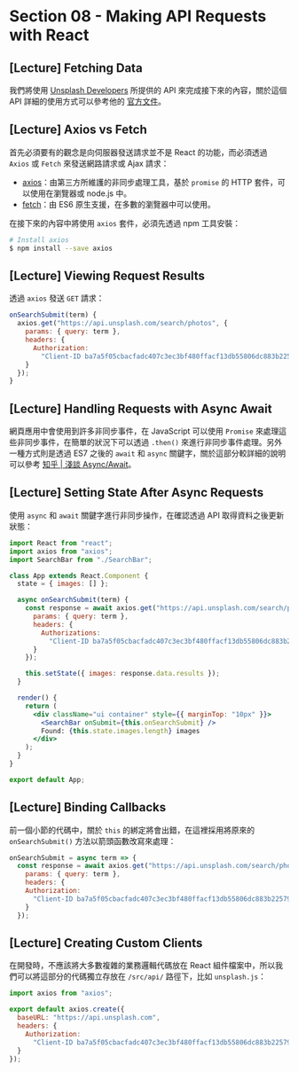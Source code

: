 # Section 08 - Making API Requests with React

## [Lecture] Fetching Data

我們將使用 [Unsplash Developers](https://unsplash.com/developers) 所提供的 API 來完成接下來的內容，關於這個 API 詳細的使用方式可以參考他的 [官方文件](https://unsplash.com/documentation)。

## [Lecture] Axios vs Fetch

首先必須要有的觀念是向伺服器發送請求並不是 React 的功能，而必須透過 `Axios` 或 `Fetch` 來發送網路請求或 Ajax 請求：

- [axios](https://github.com/axios/axios)：由第三方所維護的非同步處理工具，基於 `promise` 的 HTTP 套件，可以使用在瀏覽器或 node.js 中。
- [fetch](https://developer.mozilla.org/zh-TW/docs/Web/API/Fetch_API/Using_Fetch)：由 ES6 原生支援，在多數的瀏覽器中可以使用。

在接下來的內容中將使用 `axios` 套件，必須先透過 npm 工具安裝：

```bash
# Install axios
$ npm install --save axios
```

## [Lecture] Viewing Request Results

透過 `axios` 發送 `GET` 請求：

```jsx
onSearchSubmit(term) {
  axios.get("https://api.unsplash.com/search/photos", {
    params: { query: term },
    headers: {
      Authorization:
        "Client-ID ba7a5f05cbacfadc407c3ec3bf480ffacf13db55806dc883b225795b95080d38"
    }
  });
}
```

## [Lecture] Handling Requests with Async Await

網頁應用中會使用到許多非同步事件，在 JavaScript 可以使用 `Promise` 來處理這些非同步事件，在簡單的狀況下可以透過 `.then()` 來進行非同步事件處理。另外一種方式則是透過 ES7 之後的 `await` 和 `async` 關鍵字，關於這部分較詳細的說明可以參考 [知乎 | 淺談 Async/Await](https://zhuanlan.zhihu.com/p/32441396)。


## [Lecture] Setting State After Async Requests

使用 `async` 和 `await` 關鍵字進行非同步操作，在確認透過 API 取得資料之後更新狀態：

```jsx
import React from "react";
import axios from "axios";
import SearchBar from "./SearchBar";

class App extends React.Component {
  state = { images: [] };

  async onSearchSubmit(term) {
    const response = await axios.get("https://api.unsplash.com/search/photos", {
      params: { query: term },
      headers: {
        Authorizations:
          "Client-ID ba7a5f05cbacfadc407c3ec3bf480ffacf13db55806dc883b225795b95080d38"
      }
    });

    this.setState({ images: response.data.results });
  }

  render() {
    return (
      <div className="ui container" style={{ marginTop: "10px" }}>
        <SearchBar onSubmit={this.onSearchSubmit} />
        Found: {this.state.images.length} images
      </div>
    );
  }
}

export default App;
```

## [Lecture] Binding Callbacks

前一個小節的代碼中，關於 `this` 的綁定將會出錯，在這裡採用將原來的 `onSearchSubmit()` 方法以箭頭函數改寫來處理：

```jsx
onSearchSubmit = async term => {
  const response = await axios.get("https://api.unsplash.com/search/photos", {
    params: { query: term },
    headers: {
    Authorization:
      "Client-ID ba7a5f05cbacfadc407c3ec3bf480ffacf13db55806dc883b225795b95080d38"
    }
  });
```

## [Lecture] Creating Custom Clients

在開發時，不應該將大多數複雜的業務邏輯代碼放在 React 組件檔案中，所以我們可以將這部分的代碼獨立存放在 `/src/api/` 路徑下，比如 `unsplash.js`：

```javascript
import axios from "axios";

export default axios.create({
  baseURL: "https://api.unsplash.com",
  headers: {
    Authorization:
      "Client-ID ba7a5f05cbacfadc407c3ec3bf480ffacf13db55806dc883b225795b95080d38"
  }
});
```